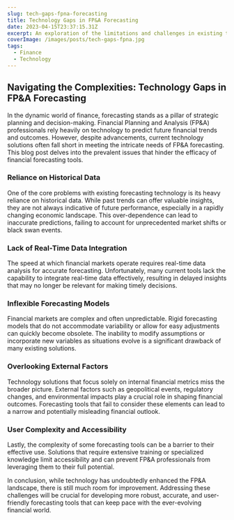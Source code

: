 ```yaml
---
slug: tech-gaps-fpna-forecasting
title: Technology Gaps in FP&A Forecasting
date: 2023-04-15T23:37:15.31Z
excerpt: An exploration of the limitations and challenges in existing technology solutions for financial forecasting within FP&A.
coverImage: /images/posts/tech-gaps-fpna.jpg
tags:
  - Finance
  - Technology
---
```


<script>
  import CodeBlock from "$lib/components/molecules/CodeBlock.svelte";
</script>

## Navigating the Complexities: Technology Gaps in FP&A Forecasting

In the dynamic world of finance, forecasting stands as a pillar of strategic planning and decision-making. Financial Planning and Analysis (FP&A) professionals rely heavily on technology to predict future financial trends and outcomes. However, despite advancements, current technology solutions often fall short in meeting the intricate needs of FP&A forecasting. This blog post delves into the prevalent issues that hinder the efficacy of financial forecasting tools.

### Reliance on Historical Data

One of the core problems with existing forecasting technology is its heavy reliance on historical data. While past trends can offer valuable insights, they are not always indicative of future performance, especially in a rapidly changing economic landscape. This over-dependence can lead to inaccurate predictions, failing to account for unprecedented market shifts or black swan events.

### Lack of Real-Time Data Integration

The speed at which financial markets operate requires real-time data analysis for accurate forecasting. Unfortunately, many current tools lack the capability to integrate real-time data effectively, resulting in delayed insights that may no longer be relevant for making timely decisions.

### Inflexible Forecasting Models

Financial markets are complex and often unpredictable. Rigid forecasting models that do not accommodate variability or allow for easy adjustments can quickly become obsolete. The inability to modify assumptions or incorporate new variables as situations evolve is a significant drawback of many existing solutions.

### Overlooking External Factors

Technology solutions that focus solely on internal financial metrics miss the broader picture. External factors such as geopolitical events, regulatory changes, and environmental impacts play a crucial role in shaping financial outcomes. Forecasting tools that fail to consider these elements can lead to a narrow and potentially misleading financial outlook.

### User Complexity and Accessibility

Lastly, the complexity of some forecasting tools can be a barrier to their effective use. Solutions that require extensive training or specialized knowledge limit accessibility and can prevent FP&A professionals from leveraging them to their full potential.

In conclusion, while technology has undoubtedly enhanced the FP&A landscape, there is still much room for improvement. Addressing these challenges will be crucial for developing more robust, accurate, and user-friendly forecasting tools that can keep pace with the ever-evolving financial world.